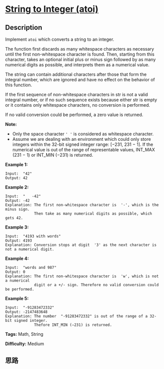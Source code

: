 # [String to Integer (atoi)][title]

## Description

Implement `atoi` which converts a string to an integer.

The function first discards as many whitespace characters as necessary until
the first non-whitespace character is found. Then, starting from this
character, takes an optional initial plus or minus sign followed by as many
numerical digits as possible, and interprets them as a numerical value.

The string can contain additional characters after those that form the
integral number, which are ignored and have no effect on the behavior of this
function.

If the first sequence of non-whitespace characters in str is not a valid
integral number, or if no such sequence exists because either str is empty or
it contains only whitespace characters, no conversion is performed.

If no valid conversion could be performed, a zero value is returned.

**Note:**

  * Only the space character `' '` is considered as whitespace character.
  * Assume we are dealing with an environment which could only store integers within the 32-bit signed integer range: [−231,  231 − 1]. If the numerical value is out of the range of representable values, INT_MAX (231 − 1) or INT_MIN (−231) is returned.

**Example 1:**
            Input:  "42"    Output: 42    

**Example 2:**
            Input:  "   -42"    Output: -42    Explanation: The first non-whitespace character is  '-', which is the minus sign.                 Then take as many numerical digits as possible, which gets 42.    

**Example 3:**
            Input:  "4193 with words"    Output: 4193    Explanation: Conversion stops at digit  '3' as the next character is not a numerical digit.    

**Example 4:**
            Input:  "words and 987"    Output: 0    Explanation: The first non-whitespace character is  'w', which is not a numerical                  digit or a +/- sign. Therefore no valid conversion could be performed.

**Example 5:**
            Input:  "-91283472332"    Output: -2147483648    Explanation: The number  "-91283472332" is out of the range of a 32-bit signed integer.                 Thefore INT_MIN (−231) is returned.


**Tags:** Math, String

**Difficulty:** Medium

## 思路

[title]: https://leetcode.com/problems/string-to-integer-atoi
